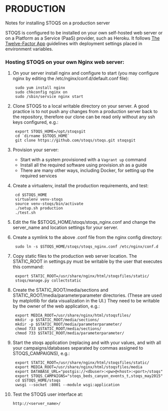 PRODUCTION
==========

Notes for installing STOQS on a production server

STOQS is configured to be installed on your own self-hosted web server or on a 
Platform as a Service (PaaS) provider, such as Heroku. It follows
[The Twelve-Factor App](http://12factor.net/) guidelines with deployment 
settings placed in environment variables.

### Hosting STOQS on your own Nginx web server:

1. On your server install nginx and configure to start (you may configure nginx
   by editing the /etc/nginx/conf.d/default.conf file):

        sudo yum install nginx
        sudo chkconfig nginx on
        sudo /sbin/service nginx start

2. Clone STOQS to a local writable directory on your server. A good practice
   is to not push any changes from a production server back to the repository,
   therefore our clone can be read only without any ssh keys configured, e.g.:

        export STOQS_HOME=/opt/stoqsgit
        cd `dirname $STOQS_HOME`
        git clone https://github.com/stoqs/stoqs.git stoqsgit

3. Provision your server: 

    * Start with a system provisioned with a `Vagrant up` command
    * Install all the required software using provision.sh as a guide
    * There are many other ways, including Docker, for setting up the required services

4. Create a virtualenv, install the production requirements, and test:
   
        cd $STOQS_HOME 
        virtualenv venv-stoqs
        source venv-stoqs/bin/activate
        ./setup.sh production
        ./test.sh
   
5. Edit the file $STOQS_HOME/stoqs/stoqs_nginx.conf and change the server_name
   and location settings for your server.

6. Create a symlink to the above .conf file from the nginx config directory:

        sudo ln -s $STOQS_HOME/stoqs/stoqs_nginx.conf /etc/nginx/conf.d

7. Copy static files to the production web server location.  The STATIC_ROOT in
    settings.py must be writable by the user that executes this command:

        export STATIC_ROOT=/usr/share/nginx/html/stoqsfiles/static/
        stoqs/manage.py collectstatic

8. Create the STATIC_ROOT/media/sections and STATIC_ROOT/media/parameterparameter
   directories. (These are used by matplotlib for data visualization in the UI.)
   They need to be writable by the owner of the web application, e.g.:

        export MEDIA_ROOT=/usr/share/nginx/html/stoqsfiles/
        mkdir -p $STATIC_ROOT/media/sections/
        mkdir -p $STATIC_ROOT/media/parameterparameter/
        chmod 733 $STATIC_ROOT/media/sections/
        chmod 733 $STATIC_ROOT/media/parameterparameter/

9. Start the stoqs application (replacing <dbuser> <pw> <host> and <port> with
   your values, and with all your campaigns/databases separated by commas
   assigned to STOQS_CAMPAIGNS), e.g.:

        export STATIC_ROOT=/usr/share/nginx/html/stoqsfiles/static/
        export MEDIA_ROOT=/usr/share/nginx/html/stoqsfiles/media
        export DATABASE_URL="postgis://<dbuser>:<pw>@<host>:<port>/stoqs"
        export STOQS_CAMPAIGNS="stoqs_beds_canyon_events_t,stoqs_may2015"
        cd $STOQS_HOME/stoqs
        uwsgi --socket :8001 --module wsgi:application

10. Test the STOQS user interface at:

        http://<server_name>/


